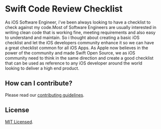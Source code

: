 # Swift Code Review Checklist
As iOS Software Engineer, i've been always looking to have a checklist to check against my code.Most of Software Engineers are usually interested in writing clean code that is working fine, meeting requirements and also easy to understand and maintain.
So i thought about creating a basic iOS checklist and let the iOS developers community enhance it so we can have a great checklist common for all iOS Apps.
As Apple now believes in the power of the community and made Swift Open Source, we as iOS community need to think in the same direction and create a good checklist that can be used as reference to any iOS developer around the world looking to deliver a high end product.

## How can I contribute?
Please read our [contributing guidelines](CONTRIBUTING.md).

## License
[MIT Licensed](LICENSE.md).
